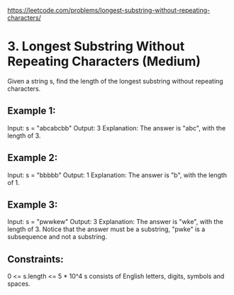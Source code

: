 https://leetcode.com/problems/longest-substring-without-repeating-characters/

# 3. Longest Substring Without Repeating Characters (Medium)

Given a string s, find the length of the longest substring without repeating characters.

## Example 1:

Input: s = "abcabcbb"
Output: 3
Explanation: The answer is "abc", with the length of 3.

## Example 2:

Input: s = "bbbbb"
Output: 1
Explanation: The answer is "b", with the length of 1.

## Example 3:

Input: s = "pwwkew"
Output: 3
Explanation: The answer is "wke", with the length of 3.
Notice that the answer must be a substring, "pwke" is a subsequence and not a substring.

## Constraints:

0 <= s.length <= 5 \* 10^4
s consists of English letters, digits, symbols and spaces.
